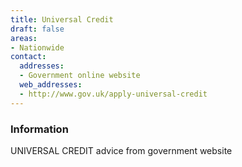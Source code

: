 ```yaml
---
title: Universal Credit
draft: false
areas:
- Nationwide
contact:
  addresses:
  - Government online website
  web_addresses:
  - http://www.gov.uk/apply-universal-credit
---
```


### Information
UNIVERSAL CREDIT  advice from government website

